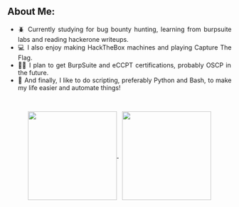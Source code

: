 <h2>
	About Me:
</h2>

<ul align="justify">
	<li>🪲 Currently studying for bug bounty hunting, learning from burpsuite labs and reading hackerone writeups.</li>
	<li>💻 I also enjoy making HackTheBox machines and playing Capture The Flag.</li>
 	<li>🧑‍🎓 I plan to get BurpSuite and eCCPT certifications, probably OSCP in the future.</li>
 	<li>🐍 And finally, I like to do scripting, preferably Python and Bash, to make my life easier and automate things!</li>
</ul>

<br>

<p align="center">
	<a href="https://github.com/ImM0B">
		<img height=200 align="center" src="https://github-readme-stats.vercel.app/api?username=ImM0B" />
	</a> &nbsp;
	<a href="https://github.com/ImM0B">
		<img height=200 align="center" src="https://github-readme-stats.vercel.app/api/top-langs?username=ImM0B&layout=compact&langs_count=8&card_width=250" />
	</a>
</p>
